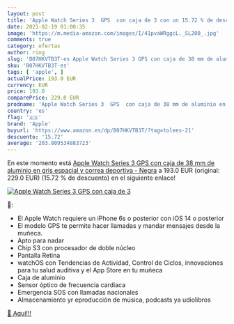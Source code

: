 ```yaml
---
layout: post
title: 'Apple Watch Series 3  GPS  con caja de 3 con un 15.72 % de descuento'
date: 2021-02-19 01:00:35
image: 'https://m.media-amazon.com/images/I/41pvaWRggcL._SL200_.jpg'
comments: true
category: ofertas
author: ring
slug: 'B07HKVTB3T-es Apple Watch Series 3 GPS con caja de 38 mm de aluminio en...'
sku: 'B07HKVTB3T-es'
tags: [ 'apple', ]
actualPrice: 193.0 EUR
currency: EUR
price: 193.0
comparePrice: 229.0 EUR
prodname: 'Apple Watch Series 3  GPS  con caja de 38 mm de aluminio en gris espacial y correa deportiva - Negra'
country: 'es'
flag: '🇪🇸'
brand: 'Apple'
buyurl: 'https://www.amazon.es/dp/B07HKVTB3T/?tag=tolees-21'
descuento: '15.72'
average: '203.809534883723'
---
```


En este momento está [Apple Watch Series 3  GPS  con caja de 38 mm de aluminio en gris espacial y correa deportiva - Negra](https://www.amazon.es/dp/B07HKVTB3T/?tag=tolees-21) a 193.0 EUR (original: 229.0 EUR) (15.72 %  de descuento) en el siguiente enlace!

[![Apple Watch Series 3  GPS  con caja de 3](https://m.media-amazon.com/images/I/41pvaWRggcL._SL200_.jpg)](https://www.amazon.es/dp/B07HKVTB3T/?tag=tolees-21)

🔎:

- El Apple Watch requiere un iPhone 6s o posterior con iOS 14 o posterior
- El modelo GPS te permite hacer llamadas y mandar mensajes desde la muñeca.
- Apto para nadar
- Chip S3 con procesador de doble núcleo
- Pantalla Retina
- watchOS con Tendencias de Actividad, Control de Ciclos, innovaciones para tu salud auditiva y el App Store en tu muñeca
- Caja de aluminio
- Sensor óptico de frecuencia cardiaca
- Emergencia SOS con llamadas nacionales
- Almacenamiento yr eproducción de música, podcasts ya udiolibros

[🛒 Aquí!!!](https://www.amazon.es/dp/B07HKVTB3T/?tag=tolees-21)
